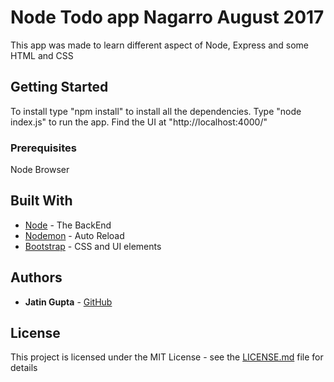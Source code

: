 # Node Todo app Nagarro August 2017

This app was made to learn different aspect of Node, Express and some HTML and CSS

## Getting Started

To install type "npm install" to install all the dependencies.
Type "node index.js" to run the app.
Find the UI at "http://localhost:4000/"


### Prerequisites

Node
Browser



## Built With

* [Node](https://nodejs.org/en/) - The BackEnd
* [Nodemon](https://www.npmjs.com/package/nodemon) - Auto Reload
* [Bootstrap](http://getbootstrap.com/) - CSS and UI elements




## Authors

* **Jatin Gupta**  - [GitHub](https://github.com/jatin7gupta)

## License

This project is licensed under the MIT License - see the [LICENSE.md](LICENSE.md) file for details

